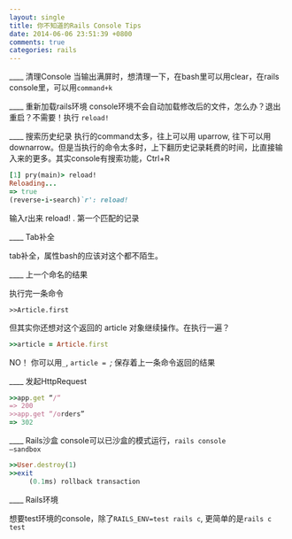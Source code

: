 ```yaml
---
layout: single
title: 你不知道的Rails Console Tips
date: 2014-06-06 23:51:39 +0800
comments: true
categories: rails
---
```


____ 清理Console
当输出满屏时，想清理一下，在bash里可以用clear，在rails console里，可以用<code>command+k</code>

____ 重新加载rails环境
console环境不会自动加载修改后的文件，怎么办？退出重启？不需要！执行
<code>reload!</code>

____ 搜索历史纪录
执行的command太多，往上可以用 uparrow, 往下可以用downarrow。但是当执行的命令太多时，上下翻历史记录耗费的时间，比直接输入来的更多。其实console有搜索功能，Ctrl+R

```ruby
[1] pry(main)> reload!
Reloading...
=> true
(reverse-i-search)`r': reload!
```

输入r出来 reload! .  第一个匹配的记录

____ Tab补全

tab补全，属性bash的应该对这个都不陌生。

____ 上一个命名的结果

执行完一条命令

```
>>Article.first
```
但其实你还想对这个返回的 article 对象继续操作。在执行一遍？

```ruby
>>article = Article.first
```
NO！ 你可以用<code>_</code>, <code>article = _</code>; <code>_</code>保存着上一条命令返回的结果

____ 发起HttpRequest

```ruby
>>app.get “/“
=> 200
>>app.get “/orders”
=> 302
```

____ Rails沙盒
console可以已沙盒的模式运行，<code>rails console —sandbox</code>

```ruby
>>User.destroy(1)
>>exit
     (0.1ms) rollback transaction
```
____ Rails环境

想要test环境的console，除了<code>RAILS_ENV=test rails c</code>, 更简单的是<code>rails c test</code>
